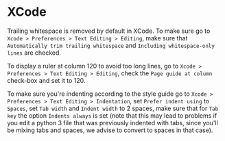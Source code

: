 # XCode

Trailing whitespace is removed by default in XCode. To make sure go to `Xcode > Preferences > Text Editing > Editing`,
make sure that `Automatically trim trailing whitespace` and `Including whitespace-only lines` are checked.

To display a ruler at column 120 to avoid too long lines, go to `Xcode > Preferences > Text Editing > Editing`,
check the `Page guide at column` check-box and set it to 120.

To make sure you're indenting according to the style guide go to `Xcode > Preferences > Text Editing > Indentation`,
set `Prefer indent using` to `Spaces`, set `Tab width` and `Indent width` to 2 spaces, make sure that for `Tab key` the
option `Indents always` is set (note that this may lead to problems if you edit a python 3 file that was previously
indented with tabs, since you'll be mixing tabs and spaces, we advise to convert to spaces in that case).
